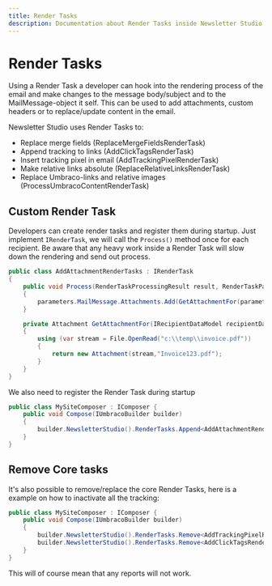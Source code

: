 ```yaml
---
title: Render Tasks
description: Documentation about Render Tasks inside Newsletter Studio
---
```

# Render Tasks
Using a Render Task a developer can hook into the rendering process of the email and make changes to the message body/subject and to the MailMessage-object it self. This can be used to add attachments, custom headers or to replace/update content in the email.

Newsletter Studio uses Render Tasks to:
* Replace merge fields (ReplaceMergeFieldsRenderTask)
* Append tracking to links (AddClickTagsRenderTask)
* Insert tracking pixel in email (AddTrackingPixelRenderTask)
* Make relative links absolute (ReplaceRelativeLinksRenderTask)
* Replace Umbraco-links and relative images (ProcessUmbracoContentRenderTask)


## Custom Render Task
Developers can create render tasks and register them during startup. Just implement `IRenderTask`, we will call the `Process()` method once for each recipient. Be aware that any heavy work inside a Render Task will slow down the rendering and send out process.


```csharp
public class AddAttachmentRenderTasks : IRenderTask
{
    public void Process(RenderTaskProcessingResult result, RenderTaskParameters parameters)
    {
        parameters.MailMessage.Attachments.Add(GetAttachmentFor(parameters.Recipient));
    }

    private Attachment GetAttachmentFor(IRecipientDataModel recipientDataModel)
    {
        using (var stream = File.OpenRead("c:\\temp\\invoice.pdf"))
        {
            return new Attachment(stream,"Invoice123.pdf");
        }
    }
}
```

We also need to register the Render Task during startup

```csharp
public class MySiteComposer : IComposer {
    public void Compose(IUmbracoBuilder builder)
    {
        builder.NewsletterStudio().RenderTasks.Append<AddAttachmentRenderTasks>();
    }
}
```

## Remove Core tasks
It's also possible to remove/replace the core Render Tasks, here is a example on how to inactivate all the tracking:

```csharp
public class MySiteComposer : IComposer {
    public void Compose(IUmbracoBuilder builder)
    {
        builder.NewsletterStudio().RenderTasks.Remove<AddTrackingPixelRenderTask>();
        builder.NewsletterStudio().RenderTasks.Remove<AddClickTagsRenderTask>();
    }
}

```

This will of course mean that any reports will not work.

